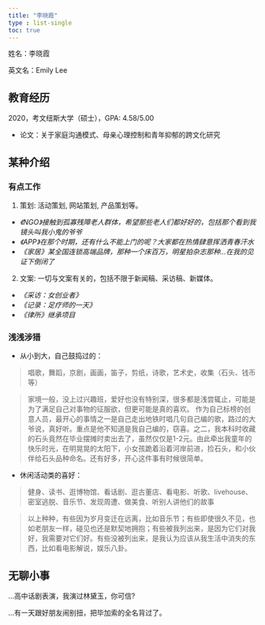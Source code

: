 ```yaml
---
title: "李晓霞"
type : list-single
toc: true
---
```

姓名：李晓霞

英文名：Emily Lee

## 教育经历

2020，考文纽斯大学（硕士），GPA: 4.58/5.00
  
   - 论文：关于家庭沟通模式、母亲心理控制和青年抑郁的跨文化研究

## 某种介绍

### 有点工作

1. 策划: 活动策划, 网站策划, 产品策划等。 
- *《NGO》接触到孤寡残障老人群体，希望那些老人们都好好的，包括那个看到我镜头叫我小鬼的爷爷* 
- *《APP》在那个时期，还有什么不能上门的呢？大家都在热情肆意挥洒青春汗水* 
- *《家居》某全国连锁高端品牌，那种一个床百万，明星拍杂志那种...在我的见证下倒闭了*
2. 文案: 一切与文案有关的，包括不限于新闻稿、采访稿、新媒体。 
- *《采访：女创业者》*
- *《记录：足疗师的一天》*
- *《律所》继承项目*

### 浅浅涉猎

- 从小到大，自己鼓捣过的：

> 唱歌，舞蹈，京剧，画画，笛子，剪纸，诗歌，艺术史，收集（石头、钱币等）

> 家境一般，没上过兴趣班，爱好也没有特别深，很多都是浅尝辄止，可能是为了满足自己对事物的征服欲，但更可能是真的喜欢。
作为自己标榜的创意人员，最开心的事情之一是自己走出地铁时唱几句自己编的歌，路过的大爷说，真好听。重点是他不知道是我自己编的，窃喜。之二，我本科时收藏的石头竟然在毕业摆摊时卖出去了，虽然仅仅是1-2元。由此牵出我童年的快乐时光，在明晃晃的太阳下，小女孩跪着沿着河岸前进，捡石头，和小伙伴给石头品种命名。还有好多，开心这件事有时候很简单。

- 休闲活动类的喜好：

> 健身、读书、逛博物馆、看话剧、逛古董店、看电影、听歌、livehouse、密室逃脱、音乐节、发现周遭、做美食、听别人讲他们的故事

> 以上种种，有些因为岁月变迁在远离，比如音乐节；有些即使很久不见，也如老朋友一样，碰见也还是默契地拥抱；有些被我列出来，是因为它们对我好，我需要对它们好。有些没被列出来，是我认为应该从我生活中消失的东西，比如看电影解说，娱乐八卦。

## 无聊小事

...高中话剧表演，我演过林黛玉，你可信?

...有一天跟好朋友闹别扭，把毕加索的全名背过了。







